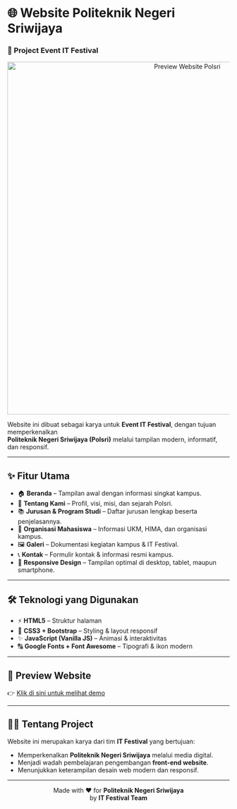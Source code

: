 # 🌐 Website Politeknik Negeri Sriwijaya
### 🎉 Project Event IT Festival

<p align="center">
  <img src="assets/images/preview.png" alt="Preview Website Polsri" width="800"/>
</p>

Website ini dibuat sebagai karya untuk **Event IT Festival**, dengan tujuan memperkenalkan  
**Politeknik Negeri Sriwijaya (Polsri)** melalui tampilan modern, informatif, dan responsif.  

---

## ✨ Fitur Utama
- 🏠 **Beranda** – Tampilan awal dengan informasi singkat kampus.  
- 🏫 **Tentang Kami** – Profil, visi, misi, dan sejarah Polsri.  
- 📚 **Jurusan & Program Studi** – Daftar jurusan lengkap beserta penjelasannya.  
- 👥 **Organisasi Mahasiswa** – Informasi UKM, HIMA, dan organisasi kampus.  
- 🖼️ **Galeri** – Dokumentasi kegiatan kampus & IT Festival.  
- 📞 **Kontak** – Formulir kontak & informasi resmi kampus.  
- 📱 **Responsive Design** – Tampilan optimal di desktop, tablet, maupun smartphone.  

---

## 🛠️ Teknologi yang Digunakan
- ⚡ **HTML5** – Struktur halaman  
- 🎨 **CSS3 + Bootstrap** – Styling & layout responsif  
- ✨ **JavaScript (Vanilla JS)** – Animasi & interaktivitas  
- 🔠 **Google Fonts + Font Awesome** – Tipografi & ikon modern  

---

## 🚀 Preview Website
👉 [Klik di sini untuk melihat demo](https://your-demo-link.com)  

---

## 👨‍💻 Tentang Project
Website ini merupakan karya dari tim **IT Festival** yang bertujuan:  
- Memperkenalkan **Politeknik Negeri Sriwijaya** melalui media digital.  
- Menjadi wadah pembelajaran pengembangan **front-end website**.  
- Menunjukkan keterampilan desain web modern dan responsif.  

---

<p align="center">
  Made with ❤️ for <b>Politeknik Negeri Sriwijaya</b> <br/>
  by <b>IT Festival Team</b>
</p>
